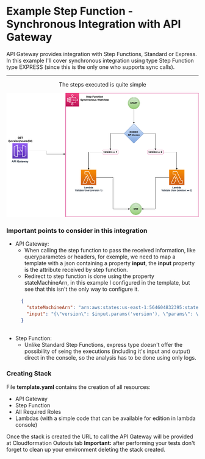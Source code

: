 # Example Step Function - Synchronous Integration with API Gateway

API Gateway provides integration with Step Functions, Standard or Express. In this example I'll cover synchronous integration using type Step Function type EXPRESS (since this is the only one who supports sync calls).
<hr>
<p align="center">
The steps executed is quite simple
</p>

<img src="https://github.com/stefanycos/aws-step-functions-demo/blob/main/resources/stepfunction-apigateway.drawio.png" alt="drawing" width="800"/>

### Important points to consider in this integration

- API Gateway: 
  - When calling the step function to pass the received information, like queryparametes or headers, for exemple, we need to map a template with a json containing a property **input**, the **input** property is the attribute received by step function.
  - Redirect to step function is done using the property stateMachineArn, in this example I configured in the template, but see that this isn't the only way to configure it.
  ```json
    {
      "stateMachineArn": "arn:aws:states:us-east-1:564604832395:stateMachine:ValidateUserStepFunctionExpress",
      "input": "{\"version\": $input.params('version'), \"params\": \"$input.params()\"}"
    }
    
- Step Function:
  - Unlike Standard Step Functions, express type doesn't offer the possibility of seing the executions (including it's input and output) direct in the console, so the analysis has to be done using only logs.
  
### Creating Stack

File **template.yaml** contains the creation of all resources:

- API Gateway
- Step Function
- All Required Roles
- Lambdas (with a simple code that can be available for edition in lambda console)

Once the stack is created the URL to call the API Gateway will be provided at Cloudformation Outouts tab
**Important:** after performing your tests don't forget to clean up your environment deleting the stack created.
